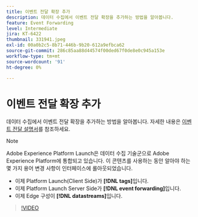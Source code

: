 ```yaml
---
title: 이벤트 전달 확장 추가
description: 데이터 수집에서 이벤트 전달 확장을 추가하는 방법을 알아봅니다.
feature: Event Forwarding
level: Intermediate
jira: KT-6422
thumbnail: 331941.jpeg
exl-id: 00a0b2c5-8b71-446b-9b20-612a9efbca62
source-git-commit: 286c85aa88d44574f00ded67f0de8e0c945a153e
workflow-type: tm+mt
source-wordcount: '91'
ht-degree: 0%

---
```


# 이벤트 전달 확장 추가

데이터 수집에서 이벤트 전달 확장을 추가하는 방법을 알아봅니다. 자세한 내용은 [이벤트 전달 설명서](https://experienceleague.adobe.com/docs/experience-platform/tags/event-forwarding/overview.html?lang=ko)를 참조하세요.

>[!NOTE]
>
>Adobe Experience Platform Launch은 데이터 수집 기술군으로 Adobe Experience Platform에 통합되고 있습니다. 이 콘텐츠를 사용하는 동안 알아야 하는 몇 가지 용어 변경 사항이 인터페이스에 롤아웃되었습니다.
>
> * 이제 Platform Launch(Client Side)가 **[!DNL tags]**&#x200B;입니다.
> * 이제 Platform Launch Server Side가 **[!DNL event forwarding]**&#x200B;입니다.
> * 이제 Edge 구성이 **[!DNL datastreams]**&#x200B;입니다.

>[!VIDEO](https://video.tv.adobe.com/v/3410381?learn=on&enablevpops&captions=kor)
